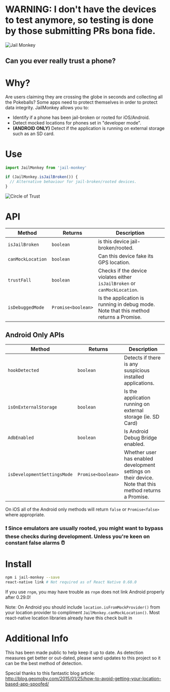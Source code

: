# WARNING:  I don't have the devices to test anymore, so testing is done by those submitting PRs bona fide.

![Jail Monkey](./_art/JailMonkey.jpg)
## Can you ever really trust a phone?

# Why?
Are users claiming they are crossing the globe in seconds and collecting all the Pokeballs?  Some apps need to protect themselves in order to protect data integrity.  JailMonkey allows you to:
* Identify if a phone has been jail-broken or rooted for iOS/Android.
* Detect mocked locations for phones set in "developer mode".
* **(ANDROID ONLY)** Detect if the application is running on external storage such as an SD card.

# Use
```javascript
import JailMonkey from 'jail-monkey'

if (JailMonkey.isJailBroken()) {
  // Alternative behaviour for jail-broken/rooted devices.
}
```

![Circle of Trust](./_art/trust.jpg)

# API

Method | Returns | Description
---|---|---
`isJailBroken` | `boolean` | is this device jail-broken/rooted.
`canMockLocation` | `boolean` | Can this device fake its GPS location.
`trustFall` | `boolean` | Checks if the device violates either `isJailBroken` or `canMockLocation`.
`isDebuggedMode` | `Promise<boolean>` | Is the application is running in debug mode. Note that this method returns a Promise.

## Android Only APIs

Method | Returns | Description
---|---|---
`hookDetected` | `boolean` | Detects if there is any suspicious installed applications.
`isOnExternalStorage` | `boolean` | Is the application running on external storage (ie. SD Card)
`AdbEnabled` | `boolean` | Is Android Debug Bridge enabled.
`isDevelopmentSettingsMode` | `Promise<boolean>` | Whether user has enabled development settings on their device. Note that this method returns a Promise.

On iOS all of the Android only methods will return `false` or `Promise<false>` where appropriate.

### :exclamation: Since emulators are usually rooted, you might want to bypass these checks during development.  Unless you're keen on constant false alarms :alarm_clock:

# Install

```bash
npm i jail-monkey --save
react-native link # Not required as of React Native 0.60.0
```

If you use `rnpm`, you may have trouble as `rnpm` does not link Android properly after 0.29.0!

Note: On Android you should include `location.isFromMockProvider()` from your location provider to compliment `JailMonkey.canMockLocation()`.  Most react-native location libraries already have this check built in

# Additional Info
This has been made public to help keep it up to date.  As detection measures get better or out-dated, please send updates to this project so it can be the best method of detection.

Special thanks to this fantastic blog article:  http://blog.geomoby.com/2015/01/25/how-to-avoid-getting-your-location-based-app-spoofed/
